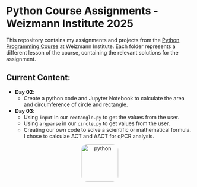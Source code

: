 # Python Course Assignments - Weizmann Institute 2025

This repository contains my assignments and projects from the [Python Programming Course](https://github.com/szabgab/wis-python-course-2024-11) at Weizmann Institute.
Each folder represents a different lesson of the course, containing the relevant solutions for the assignment. 

## Current Content:
- **Day 02**:
  - Create a python code and Jupyter Notebook to calculate the area and circumference of circle and rectangle.
- **Day 03**:
  - Using `input` in our `rectangle.py` to get the values from the user.
  - Using `argparse` in our `circle.py` to get values from the user.
  - Creating our own code to solve a scientific or mathematical formula. I chose to calculae ∆CT and ∆∆CT for qPCR analysis.



<p align="center">
  <img src="https://upload.wikimedia.org/wikipedia/commons/thumb/c/c3/Python-logo-notext.svg/800px-Python-logo-notext.svg.png" alt="python" width="100" style="border-radius: 15px;">
</p>

